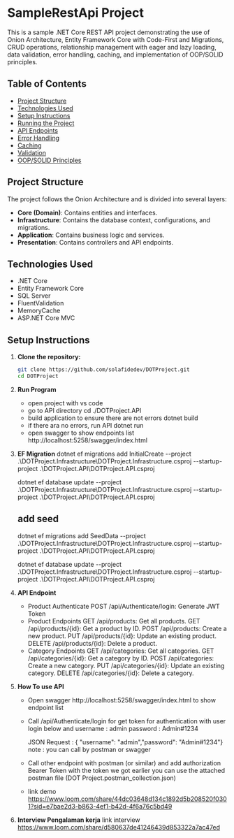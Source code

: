 # SampleRestApi Project

This is a sample .NET Core REST API project demonstrating the use of Onion Architecture, Entity Framework Core with Code-First and Migrations, CRUD operations, relationship management with eager and lazy loading, data validation, error handling, caching, and implementation of OOP/SOLID principles.

## Table of Contents
- [Project Structure](#project-structure)
- [Technologies Used](#technologies-used)
- [Setup Instructions](#setup-instructions)
- [Running the Project](#running-the-project)
- [API Endpoints](#api-endpoints)
- [Error Handling](#error-handling)
- [Caching](#caching)
- [Validation](#validation)
- [OOP/SOLID Principles](#oops-solid-principles)

## Project Structure

The project follows the Onion Architecture and is divided into several layers:
- **Core (Domain)**: Contains entities and interfaces.
- **Infrastructure**: Contains the database context, configurations, and migrations.
- **Application**: Contains business logic and services.
- **Presentation**: Contains controllers and API endpoints.

## Technologies Used

- .NET Core
- Entity Framework Core
- SQL Server
- FluentValidation
- MemoryCache
- ASP.NET Core MVC

## Setup Instructions

1. **Clone the repository:**
   ```bash
   git clone https://github.com/solafidedev/DOTProject.git
   cd DOTProject
2. **Run Program**
    - open project with vs code
    - go to API directory
        cd ./DOTProject.API
    - build application to ensure there are not errors
        dotnet build
    - if there ara no errors, run API
        dotnet run
    - open swagger to show endpoints list
        http://localhost:5258/swagger/index.html
3. **EF Migration**
    dotnet ef migrations add InitialCreate --project .\DOTProject.Infrastructure\DOTProject.Infrastructure.csproj --startup-project .\DOTProject.API\DOTProject.API.csproj

    dotnet ef database update --project .\DOTProject.Infrastructure\DOTProject.Infrastructure.csproj --startup-project .\DOTProject.API\DOTProject.API.csproj

    ## add seed
    dotnet ef migrations add SeedData --project .\DOTProject.Infrastructure\DOTProject.Infrastructure.csproj --startup-project .\DOTProject.API\DOTProject.API.csproj

    dotnet ef database update --project .\DOTProject.Infrastructure\DOTProject.Infrastructure.csproj --startup-project .\DOTProject.API\DOTProject.API.csproj

4. **API Endpoint**
    - Product Authenticate
        POST /api/Authenticate/login: Generate JWT Token
    - Product Endpoints
        GET /api/products: Get all products.
        GET /api/products/{id}: Get a product by ID.
        POST /api/products: Create a new product.
        PUT /api/products/{id}: Update an existing product.
        DELETE /api/products/{id}: Delete a product.
    - Category Endpoints
        GET /api/categories: Get all categories.
        GET /api/categories/{id}: Get a category by ID.
        POST /api/categories: Create a new category.
        PUT /api/categories/{id}: Update an existing category.
        DELETE /api/categories/{id}: Delete a category.
5. **How To use API**
    - Open swagger http://localhost:5258/swagger/index.html to show endpoint list
    - Call /api/Authenticate/login for get token for authentication with user login below and 
        username : admin
        password : Admin#1234

        JSON Request : { "username": "admin","password": "Admin#1234"}
        note : you can call by postman or swagger
    - Call other endpoint with postman (or similar) and add authorization Bearer Token with the token we got earlier
        you can use the attached postman file (DOT Project.postman_collection.json)
    - link demo https://www.loom.com/share/44dc03648d134c1892d5b208520f0301?sid=e7bae2d3-b863-4ef1-b42d-4f6a76c5bd49
6. **Interview Pengalaman kerja**
    link interview https://www.loom.com/share/d580637de41246439d853322a7ac47ed